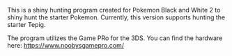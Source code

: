This is a shiny hunting program created for Pokemon Black and White 2 to shiny hunt the starter Pokemon.
Currently, this version supports hunting the starter Tepig.

The program utilizes the Game PRo for the 3DS.
You can find the hardware here: https://www.noobysgamepro.com/

